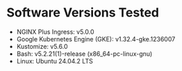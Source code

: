 # Software Versions Tested

- NGINX Plus Ingress: v5.0.0
- Google Kubernetes Engine (GKE): v1.32.4-gke.1236007
- Kustomize: v5.6.0
- Bash: v5.2.21(1)-release (x86_64-pc-linux-gnu)
- Linux: Ubuntu 24.04.2 LTS
